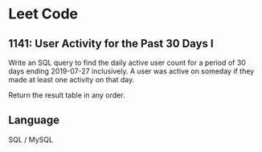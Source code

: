 # Leet Code

## 1141: User Activity for the Past 30 Days I

Write an SQL query to find the daily active user count for a period of 30 days ending 2019-07-27 inclusively. A user was active on someday if they made at least one activity on that day.

Return the result table in any order.

## Language
SQL / MySQL
